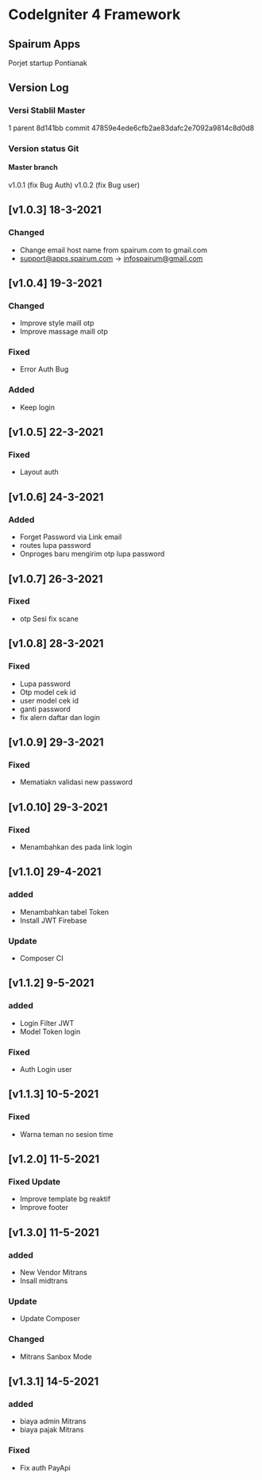 # CodeIgniter 4 Framework

## Spairum Apps

Porjet startup Pontianak

## Version Log

### Versi Stablil Master

1 parent 8d141bb commit 47859e4ede6cfb2ae83dafc2e7092a9814c8d0d8

### Version status Git

#### Master branch

v1.0.1 (fix Bug Auth)
v1.0.2 (fix Bug user)

## [v1.0.3] 18-3-2021

### Changed

- Change email host name from spairum.com to gmail.com
- support@apps.spairum.com -> infospairum@gmail.com

## [v1.0.4] 19-3-2021

### Changed

- Improve style maill otp
- Improve massage maill otp

### Fixed

- Error Auth Bug

### Added

- Keep login

## [v1.0.5] 22-3-2021

### Fixed

- Layout auth

## [v1.0.6] 24-3-2021

### Added

- Forget Password via Link email
- routes lupa password
- Onproges baru mengirim otp lupa password

## [v1.0.7] 26-3-2021

### Fixed

- otp Sesi fix scane

## [v1.0.8] 28-3-2021

### Fixed

- Lupa password
- Otp model cek id
- user model cek id
- ganti password
- fix alern daftar dan login

## [v1.0.9] 29-3-2021

### Fixed

- Mematiakn validasi new password

## [v1.0.10] 29-3-2021

### Fixed

- Menambahkan des pada link login

## [v1.1.0] 29-4-2021

### added

- Menambahkan tabel Token
- Install JWT Firebase

### Update

- Composer CI

## [v1.1.2] 9-5-2021

### added

- Login Filter JWT
- Model Token login

### Fixed

- Auth Login user

## [v1.1.3] 10-5-2021

### Fixed

- Warna teman no sesion time

## [v1.2.0] 11-5-2021

### Fixed Update

- Improve template bg reaktif
- Improve footer

## [v1.3.0] 11-5-2021

### added

- New Vendor Mitrans
- Insall midtrans

### Update

- Update Composer

### Changed

- Mitrans Sanbox Mode

## [v1.3.1] 14-5-2021

### added

- biaya admin Mitrans
- biaya pajak Mitrans

### Fixed

- Fix auth PayApi
